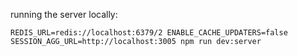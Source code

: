 running the server locally:
```
REDIS_URL=redis://localhost:6379/2 ENABLE_CACHE_UPDATERS=false SESSION_AGG_URL=http://localhost:3005 npm run dev:server
```
